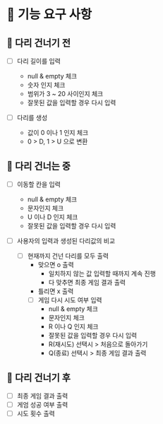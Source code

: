 # 🚀 기능 요구 사항

## 🌉 다리 건너기 전
- [ ] 다리 길이를 입력
  - null & empty 체크
  - 숫자 인지 체크
  - 범위가 3 ~ 20 사이인지 체크
  - 잘못된 값을 입력할 경우 다시 입력


- [ ] 다리를 생성
  - 값이 0 이나 1 인지 체크
  - 0 > D, 1 > U 으로 변환 

## 🌉 다리 건너는 중
- [ ] 이동할 칸을 입력
  - null & empty 체크
  - 문자인지 체크
  - U 이나 D 인지 체크
  - 잘못된 값을 입력할 경우 다시 입력


- [ ] 사용자의 입력과 생성된 다리값의 비교
  - [ ] 현재까지 건넌 다리를 모두 출력
    - 맞으면 o 출력
        - 일치하지 않는 값 입력할 때까지 계속 진행
        - 다 맞추면 최종 게임 결과 출력
    - 틀리면 x 출력
    - [ ] 게임 다시 시도 여부 입력
      - null & empty 체크
      - 문자인지 체크
      - R 이나 Q 인지 체크
      - 잘못된 값을 입력할 경우 다시 입력
      - R(재시도) 선택시 > 처음으로 돌아가기
      - Q(종료) 선택시 > 최종 게임 결과 출력

## 🌉 다리 건너기 후

- [ ] 최종 게임 결과 출력
- [ ] 게엄 성공 여부 출력
- [ ] 시도 횟수 출력